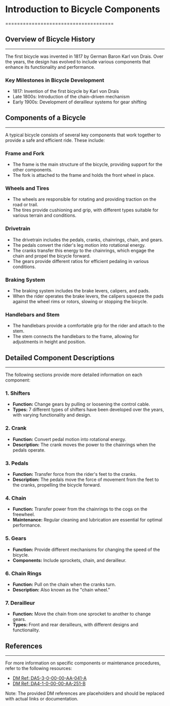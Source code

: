 # Introduction to Bicycle Components
=====================================

## Overview of Bicycle History
-----------------------------

The first bicycle was invented in 1817 by German Baron Karl von Drais. Over the years, the design has evolved to include various components that enhance its functionality and performance.

### Key Milestones in Bicycle Development

* 1817: Invention of the first bicycle by Karl von Drais
* Late 1800s: Introduction of the chain-driven mechanism
* Early 1900s: Development of derailleur systems for gear shifting

## Components of a Bicycle
---------------------------

A typical bicycle consists of several key components that work together to provide a safe and efficient ride. These include:

### Frame and Fork

* The frame is the main structure of the bicycle, providing support for the other components.
* The fork is attached to the frame and holds the front wheel in place.

### Wheels and Tires

* The wheels are responsible for rotating and providing traction on the road or trail.
* The tires provide cushioning and grip, with different types suitable for various terrain and conditions.

### Drivetrain

* The drivetrain includes the pedals, cranks, chainrings, chain, and gears.
* The pedals convert the rider's leg motion into rotational energy.
* The cranks transfer this energy to the chainrings, which engage the chain and propel the bicycle forward.
* The gears provide different ratios for efficient pedaling in various conditions.

### Braking System

* The braking system includes the brake levers, calipers, and pads.
* When the rider operates the brake levers, the calipers squeeze the pads against the wheel rims or rotors, slowing or stopping the bicycle.

### Handlebars and Stem

* The handlebars provide a comfortable grip for the rider and attach to the stem.
* The stem connects the handlebars to the frame, allowing for adjustments in height and position.

## Detailed Component Descriptions
-----------------------------------

The following sections provide more detailed information on each component:

### 1. Shifters

* **Function:** Change gears by pulling or loosening the control cable.
* **Types:** 7 different types of shifters have been developed over the years, with varying functionality and design.

### 2. Crank

* **Function:** Convert pedal motion into rotational energy.
* **Description:** The crank moves the power to the chainrings when the pedals operate.

### 3. Pedals

* **Function:** Transfer force from the rider's feet to the cranks.
* **Description:** The pedals move the force of movement from the feet to the cranks, propelling the bicycle forward.

### 4. Chain

* **Function:** Transfer power from the chainrings to the cogs on the freewheel.
* **Maintenance:** Regular cleaning and lubrication are essential for optimal performance.

### 5. Gears

* **Function:** Provide different mechanisms for changing the speed of the bicycle.
* **Components:** Include sprockets, chain, and derailleur.

### 6. Chain Rings

* **Function:** Pull on the chain when the cranks turn.
* **Description:** Also known as the "chain wheel."

### 7. Derailleur

* **Function:** Move the chain from one sprocket to another to change gears.
* **Types:** Front and rear derailleurs, with different designs and functionality.

## References
--------------

For more information on specific components or maintenance procedures, refer to the following resources:

* [DM Ref: DA5-3-0-00-00-AA-041-A](#)
* [DM Ref: DA4-1-0-00-00-AA-251-B](#)

Note: The provided DM references are placeholders and should be replaced with actual links or documentation.